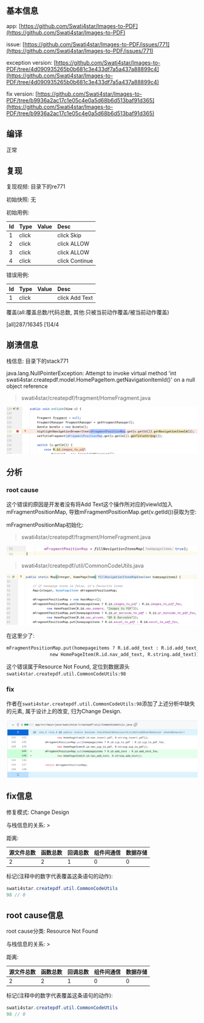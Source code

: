 ## 基本信息

app: [https://github.com/Swati4star/Images-to-PDF](https://github.com/Swati4star/Images-to-PDF)

issue: [https://github.com/Swati4star/Images-to-PDF/issues/771](https://github.com/Swati4star/Images-to-PDF/issues/771)

exception version: [https://github.com/Swati4star/Images-to-PDF/tree/4d090935265b0b681c3e433df7a5a437a88899c4](https://github.com/Swati4star/Images-to-PDF/tree/4d090935265b0b681c3e433df7a5a437a88899c4)

fix version: [https://github.com/Swati4star/Images-to-PDF/tree/b9936a2ac17c1e05c4e0a5d68b6d513baf91d365](https://github.com/Swati4star/Images-to-PDF/tree/b9936a2ac17c1e05c4e0a5d68b6d513baf91d365)

## 编译

正常

## 复现

复现视频: 目录下的re771

初始快照: 无

初始用例: 

|Id|Type|Value|Desc|
|:----|:----|:----|:----|
|1|click|    |click Skip|
|2|click|    |click ALLOW|
|3|click|    |click ALLOW|
|4|click|    |click Continue|

错误用例:

|Id|Type|Value|Desc|
|:----|:----|:----|:----|
|1|click|    |click Add Text|

覆盖(all:覆盖总数/代码总数, 其他:只被当前动作覆盖/被当前动作覆盖)

[all]287/16345 [1]4/4 

## 崩溃信息

栈信息: 目录下的stack771

java.lang.NullPointerException: Attempt to invoke virtual method 'int swati4star.createpdf.model.HomePageItem.getNavigationItemId()' on a null object reference

> swati4star/createpdf/fragment/HomeFragment.java

![image-20220316220401843](README.assets/image-20220316220401843.png)

## 分析

### root cause

这个错误的原因是开发者没有将Add Text这个操作所对应的viewId加入mFragmentPositionMap, 导致mFragmentPositionMap.get(v.getId())获取为空:

mFragmentPositionMap初始化:

> swati4star/createpdf/fragment/HomeFragment.java

![image-20220316220407363](README.assets/image-20220316220407363.png)

> swati4star/createpdf/util/CommonCodeUtils.java

![image-20220316220410457](README.assets/image-20220316220410457.png)

在这里少了:

```xml
mFragmentPositionMap.put(homepageitems ? R.id.add_text : R.id.add_text_fav,
                new HomePageItem(R.id.nav_add_text, R.string.add_text));
```
这个错误属于Resource Not Found, 定位到数据源头`swati4star.createpdf.util.CommonCodeUtils:98`

### fix

作者在`swati4star.createpdf.util.CommonCodeUtils:98`添加了上述分析中缺失的元素, 属于设计上的改变, 归为Change Design. 

![image-20220407134619681](README.assets/image-20220407134619681.png)

## fix信息

修复模式: Change Design

与栈信息的关系: >

距离:

|源文件总数|函数总数|回调总数|组件间通信|数据存储|
|:----|:----|:----|:----|:----|
|2|2|1|0|0|

标记(注释中的数字代表覆盖这条语句的动作):

```java
swati4star.createpdf.util.CommonCodeUtils
98 // 0
```
## root cause信息

root cause分类: Resource Not Found

与栈信息的关系: >

距离:

|源文件总数|函数总数|回调总数|组件间通信|数据存储|
|:----|:----|:----|:----|:----|
|2|2|1|0|0|

标记(注释中的数字代表覆盖这条语句的动作):

```java
swati4star.createpdf.util.CommonCodeUtils
98 // 0
```
